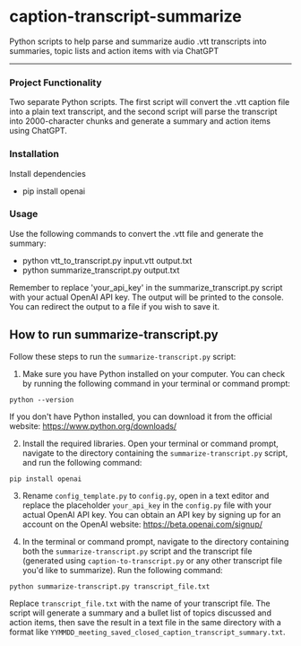 # caption-transcript-summarize
 Python scripts to help parse and summarize audio .vtt transcripts into summaries, topic lists and action items with via ChatGPT

---
### Project Functionality
Two separate Python scripts. The first script will convert the .vtt caption file into a plain text transcript, and the second script will parse the transcript into 2000-character chunks and generate a summary and action items using ChatGPT.

### Installation
Install dependencies
* pip install openai

### Usage
Use the following commands to convert the .vtt file and generate the summary:

* python vtt_to_transcript.py input.vtt output.txt
* python summarize_transcript.py output.txt

Remember to replace 'your_api_key' in the summarize_transcript.py script with your actual OpenAI API key. The output will be printed to the console. You can redirect the output to a file if you wish to save it.
 
## How to run summarize-transcript.py

Follow these steps to run the `summarize-transcript.py` script:

1. Make sure you have Python installed on your computer. You can check by running the following command in your terminal or command prompt:

```python --version```

If you don't have Python installed, you can download it from the official website: https://www.python.org/downloads/

2. Install the required libraries. Open your terminal or command prompt, navigate to the directory containing the `summarize-transcript.py` script, and run the following command:

```pip install openai```

3. Rename `config_template.py` to `config.py`, open in a text editor and replace the placeholder `your_api_key` in the `config.py` file with your actual OpenAI API key. You can obtain an API key by signing up for an account on the OpenAI website: https://beta.openai.com/signup/

4. In the terminal or command prompt, navigate to the directory containing both the `summarize-transcript.py` script and the transcript file (generated using `caption-to-transcript.py` or any other transcript file you'd like to summarize). Run the following command:

```python summarize-transcript.py transcript_file.txt```

Replace `transcript_file.txt` with the name of your transcript file. The script will generate a summary and a bullet list of topics discussed and action items, then save the result in a text file in the same directory with a format like `YYMMDD_meeting_saved_closed_caption_transcript_summary.txt`.
